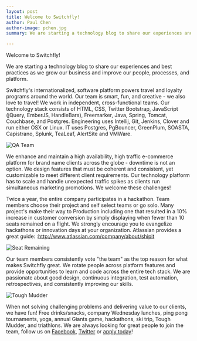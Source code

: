 ```yaml
---
layout: post
title: Welcome to Switchfly!
author: Paul Chen
author-image: pchen.jpg
summary: We are starting a technology blog to share our experiences and best practices as we grow our business and improve our people, processes, and platform.

---
```


Welcome to Switchfly!

We are starting a technology blog to share our experiences and best practices as we grow our business and improve our people, processes, and platform.

Switchfly's internationalized, software platform powers travel and loyalty programs around the world.  Our team is smart, fun, and creative - we also love to travel!  We work in independent, cross-functional teams.  Our technology stack consists of HTML, CSS, Twitter Bootstrap, JavaScript (jQuery, EmberJS, HandleBars), Freemarker, Java, Spring, Tomcat, Couchbase, and Postgres.  Engineering uses Intellij, Git, Jenkins, Clover and run either OSX or Linux.  IT uses Postgres, PgBouncer, GreenPlum, SOASTA, Capistrano, Splunk, TeaLeaf, AlertSite and VMWare.

![QA Team](/images/qa-team-img.png)

We enhance and maintain a high availability, high traffic e-commerce platform for brand name clients across the globe - downtime is not an option.  We design features that must be coherent and consistent, yet customizable to meet different client requirements.  Our technology platform has to scale and handle unexpected traffic spikes as clients run simultaneous marketing promotions.  We welcome these challenges!

Twice a year, the entire company participates in a hackathon.  Team members choose their project and self select teams or go solo.  Many project's make their way to Production including one that resulted in a 10% increase in customer conversion by simply displaying when fewer than 10 seats remained on a flight.  We strongly encourage you to evangelize hackathons or innovation days at your organization.  Atlassian provides a great guide: :http://www.atlassian.com/company/about/shipit

![Seat Remaining](/images/seats-remaining-img.png)

Our team members consistently vote "the team" as the top reason for what makes Switchfly great.  We rotate people across platform features and provide opportunities to learn and code across the entire tech stack.  We are passionate about good design, continuous integration, test automation, retrospectives, and consistently improving our skills.

![Tough Mudder](/images/mudder-img.png)

When not solving challenging problems and delivering value to our clients, we have fun!  Free drinks/snacks, company Wednesday lunches, ping pong tournaments, yoga, annual Giants game, hackathons, ski trip, Tough Mudder, and triathlons.  We are always looking for great people to join the team, follow us on [Facebook](https://www.facebook.com/Switchfly), [Twitter](https://twitter.com/Switchfly) or [apply today](http://www.switchfly.com/about-us/careers)!